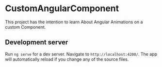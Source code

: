 # CustomAngularComponent

This project has the intention to learn About Angular Animations on a custom Component.

## Development server

Run `ng serve` for a dev server. Navigate to `http://localhost:4200/`. The app will automatically reload if you change any of the source files.
